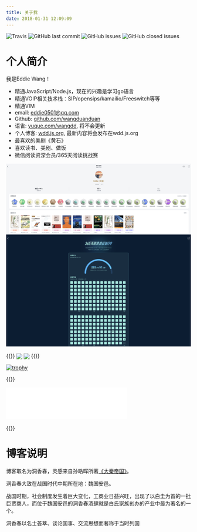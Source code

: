 ```yaml
---
title: 关于我
date: 2018-01-31 12:09:09
---
```


![Travis](https://img.shields.io/travis/wangduanduan/wangduanduan.github.io.svg) ![GitHub last commit](https://img.shields.io/github/last-commit/wangduanduan/wangduanduan.github.io.svg)  ![GitHub issues](https://img.shields.io/github/issues/wangduanduan/wangduanduan.github.io.svg)  ![GitHub closed issues](https://img.shields.io/github/issues-closed/wangduanduan/wangduanduan.github.io.svg)

# 个人简介

我是Eddie Wang！

- 精通JavaScript/Node.js，现在的兴趣是学习go语言
- 精通VOIP相关技术栈：SIP/opensips/kamailio/Freeswitch等等
- 精通VIM
- email: eddie0501@qq.com
- Github: [github.com/wangduanduan](https://github.com/wangduanduan)
- 语雀: [yuque.com/wangdd](https://yuque.com/wangdd), 将不会更新
- 个人博客: [wdd.js.org](https://wdd.js.org), 最新内容将会发布在wdd.js.org
- 最喜欢的美剧《黄石》
- 喜欢读书、美剧、做饭
- 微信阅读资深会员/365天阅读挑战赛

![](atta/2025-07-04-05-19-13.png)
![](atta/2025-07-04-05-21-57.png)

{{<rawhtml>}}
<span>
  <img align="center" src="https://github-readme-stats.vercel.app/api?username=wangduanduan&count_private=true&show_icons=true&&theme=onedark" />
</span>
<span>
  <img align="center" src="https://github-readme-stats.vercel.app/api/top-langs/?username=wangduanduan&theme=onedark&layout=compact" />
</span>
{{</rawhtml>}}

[![trophy](https://github-profile-trophy.vercel.app/?username=wangduanduan&theme=onedark&rank=SECRET,SSS,SS,S,AAA,AA,A)](https://github.com/ryo-ma/github-profile-trophy)




{{<rawhtml>}}

<iframe frameborder="no" border="0" marginwidth="0" marginheight="0" width=330 height=86 src="//music.163.com/outchain/player?type=2&id=1902127843&auto=1&height=66"></iframe>

{{</rawhtml>}}

# 博客说明

博客取名为洞香春，灵感来自孙皓晖所著[《大秦帝国》](https://book.douban.com/subject/3079029/)。

洞香春大致在战国时代中期所在地：魏国安邑。

战国时期，社会制度发生着巨大变化，工商业日益兴旺，出现了以白圭为首的一批巨贾商人，而位于魏国安邑的洞香春酒肆就是白氏家族创办的产业中最为著名的一个。

洞香春以名士荟萃、谈论国事、交流思想而著称于当时列国
